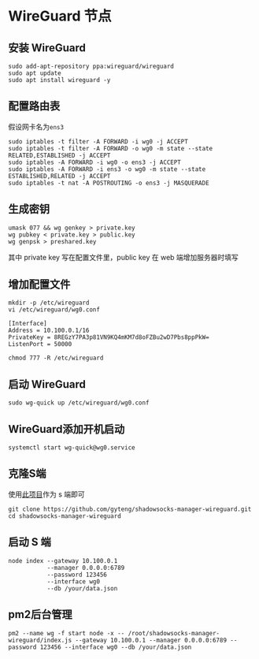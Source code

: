 # WireGuard 节点

## 安装 WireGuard

```shell
sudo add-apt-repository ppa:wireguard/wireguard
sudo apt update
sudo apt install wireguard -y
```

## 配置路由表

假设网卡名为`ens3`

```
sudo iptables -t filter -A FORWARD -i wg0 -j ACCEPT
sudo iptables -t filter -A FORWARD -o wg0 -m state --state RELATED,ESTABLISHED -j ACCEPT
sudo iptables -A FORWARD -i wg0 -o ens3 -j ACCEPT
sudo iptables -A FORWARD -i ens3 -o wg0 -m state --state ESTABLISHED,RELATED -j ACCEPT
sudo iptables -t nat -A POSTROUTING -o ens3 -j MASQUERADE
```

## 生成密钥

```shell
umask 077 && wg genkey > private.key
wg pubkey < private.key > public.key
wg genpsk > preshared.key
```
其中 private key 写在配置文件里，public key 在 web 端增加服务器时填写

## 增加配置文件

```shell
mkdir -p /etc/wireguard
vi /etc/wireguard/wg0.conf
```
```
[Interface]
Address = 10.100.0.1/16 
PrivateKey = 8REGzY7PA3p81VN9KQ4mKM7d8oFZBu2wD7Pbs8ppPkW= 
ListenPort = 50000
```
```shell
chmod 777 -R /etc/wireguard
```

## 启动 WireGuard

```shell
sudo wg-quick up /etc/wireguard/wg0.conf
```

## WireGuard添加开机启动

```shell
systemctl start wg-quick@wg0.service
```

## 克隆S端

使用[此项目](https://github.com/gyteng/shadowsocks-manager-wireguard)作为 s 端即可
```shell
git clone https://github.com/gyteng/shadowsocks-manager-wireguard.git
cd shadowsocks-manager-wireguard
```
## 启动 S 端

```shell
node index --gateway 10.100.0.1
           --manager 0.0.0.0:6789
           --password 123456
           --interface wg0
           --db /your/data.json
```

## pm2后台管理

```shell
pm2 --name wg -f start node -x -- /root/shadowsocks-manager-wireguard/index.js --gateway 10.100.0.1 --manager 0.0.0.0:6789 --password 123456 --interface wg0 --db /your/data.json
```


